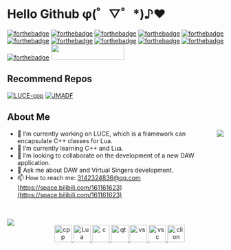 # Hello Github  φ(゜▽゜*)♪❤️  

[![forthebadge](https://forthebadge.com/images/badges/built-with-love.svg)](https://forthebadge.com)
[![forthebadge](https://forthebadge.com/images/badges/contains-cat-gifs.svg)](https://forthebadge.com)
[![forthebadge](https://forthebadge.com/images/badges/ages-18.svg)](https://forthebadge.com)
[![forthebadge](https://forthebadge.com/images/badges/made-with-c-plus-plus.svg)](https://forthebadge.com)
[![forthebadge](https://forthebadge.com/images/badges/ctrl-c-ctrl-v.svg)](https://forthebadge.com)
[![forthebadge](https://forthebadge.com/images/badges/designed-in-ms-paint.svg)](https://forthebadge.com)
[![forthebadge](https://forthebadge.com/images/badges/fixed-bugs.svg)](https://forthebadge.com)
[![forthebadge](https://forthebadge.com/images/badges/made-with-markdown.svg)](https://forthebadge.com)
[![forthebadge](https://forthebadge.com/images/badges/not-a-bug-a-feature.svg)](https://forthebadge.com)
[![forthebadge](https://forthebadge.com/images/badges/powered-by-water.svg)](https://forthebadge.com)
[![forthebadge](https://forthebadge.com/images/badges/uses-git.svg)](https://forthebadge.com)
<image src ="https://komarev.com/ghpvc/?username=FangCunWuChang&style=for-the-badge&color=da69ac" width="170" height="36"/>

## Recommend Repos  
[![LUCE-cpp](https://github-readme-stats-warsicwuchang-gmailcom.vercel.app/api/pin/?username=FangCunWuChang&repo=LUCE-cpp&theme=omni)](https://github.com/FangCunWuChang/LUCE-cpp)
[![JMADF](https://github-readme-stats-warsicwuchang-gmailcom.vercel.app/api/pin/?username=FangCunWuChang&repo=JMADF&theme=omni)](https://github.com/FangCunWuChang/JMADF)  

## About Me  
<img align="right" src="https://github-readme-stats-warsicwuchang-gmailcom.vercel.app/api/top-langs/?username=FangCunWuChang&layout=compact&theme=omni"/>

- 🔭 I’m currently working on LUCE, which is a framework can encapsulate C++ classes for Lua.  
- 🌱 I’m currently learning C++ and Lua.  
- 👯 I’m looking to collaborate on the development of a new DAW application.  
- 💬 Ask me about DAW and Virtual Singers development.  
- 📫 How to reach me: 3142324836@qq.com    [https://space.bilibili.com/161161623](https://space.bilibili.com/161161623)  

<br><br>
<img align="left" src="https://github-readme-stats-warsicwuchang-gmailcom.vercel.app/api?username=FangCunWuChang&count_private=true&show_icons=true&theme=omni"/>
<p align="center">
   <a href="#">
      <img src="https://github.com/get-icon/geticon/blob/master/icons/c-plusplus.svg" alt="cpp" width="40" height="40"/>
   </a>
  <a href="#">
      <img src="https://github.com/get-icon/geticon/blob/master/icons/lua.svg" alt="Lua" width="40" height="40"/>
   </a>
   <a href="#">
      <img src="https://github.com/get-icon/geticon/blob/master/icons/c.svg" alt="c" width="40" height="40"/>
   </a>
  <a href="#">
      <img src="https://github.com/get-icon/geticon/blob/master/icons/qt.svg" alt="qt" width="40" height="40"/>
   </a>
  <a href="#">
      <img src="https://github.com/get-icon/geticon/blob/master/icons/visual-studio.svg" alt="vs" width="40" height="40"/>
   </a>
   <a href="#">
      <img src="https://github.com/get-icon/geticon/blob/master/icons/visual-studio-code.svg" alt="vsc" width="40" height="40"/>
   </a>
   <a href="#">
      <img src="https://github.com/get-icon/geticon/blob/master/icons/clion.svg" alt="clion" width="40" height="40"/>
   </a>
</p>

